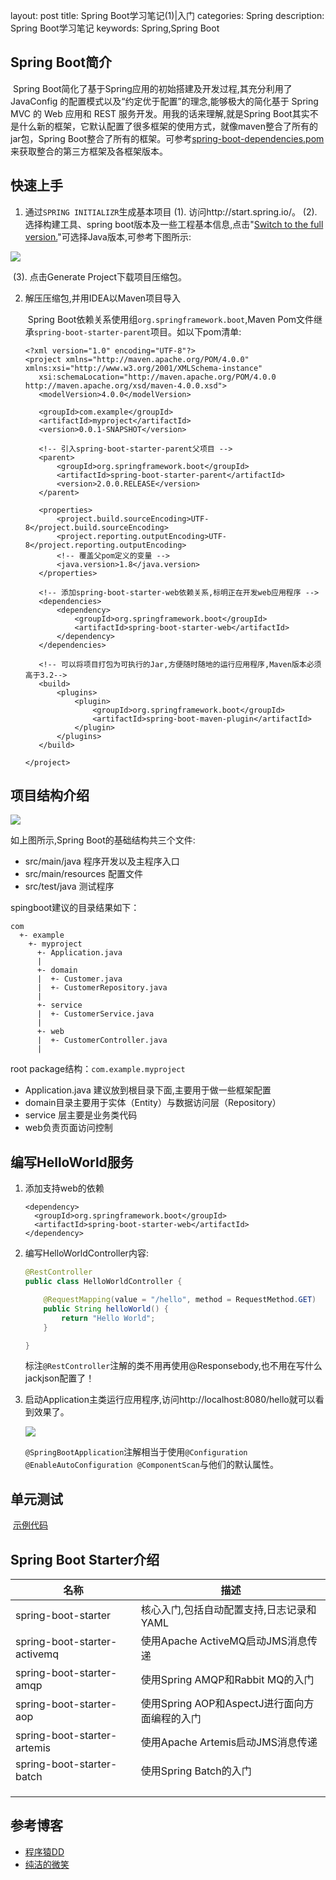 layout: post
title: Spring Boot学习笔记(1)|入门
categories: Spring
description: Spring Boot学习笔记
keywords: Spring,Spring Boot

## Spring Boot简介

​	Spring Boot简化了基于Spring应用的初始搭建及开发过程,其充分利用了JavaConfig 的配置模式以及“约定优于配置”的理念,能够极大的简化基于 Spring MVC 的 Web 应用和 REST 服务开发。用我的话来理解,就是Spring Boot其实不是什么新的框架，它默认配置了很多框架的使用方式，就像maven整合了所有的jar包，Spring Boot整合了所有的框架。可参考[spring-boot-dependencies.pom](https://github.com/spring-projects/spring-boot/blob/v2.0.0.RELEASE/spring-boot-project/spring-boot-dependencies/pom.xml)来获取整合的第三方框架及各框架版本。

## 快速上手

1.  通过``SPRING INITIALIZR``生成基本项目
    (1). 访问http://start.spring.io/。
    (2). 选择构建工具、spring boot版本及一些工程基本信息,点击"[Switch to the full version.](https://start.spring.io/#)"可选择Java版本,可参考下图所示:


![](https://raw.githubusercontent.com/xiaokuicui/xiaokuicui.github.io/master/assets/images/spring-boot/springboot-init.jpg)

​	(3). 点击Generate Project下载项目压缩包。


 2.  解压压缩包,并用IDEA以Maven项目导入

     ​	Spring Boot依赖关系使用组``org.springframework.boot``,Maven Pom文件继承``spring-boot-starter-parent``项目。如以下pom清单:

     ```
     <?xml version="1.0" encoding="UTF-8"?>
     <project xmlns="http://maven.apache.org/POM/4.0.0" xmlns:xsi="http://www.w3.org/2001/XMLSchema-instance"
     	xsi:schemaLocation="http://maven.apache.org/POM/4.0.0 http://maven.apache.org/xsd/maven-4.0.0.xsd">
     	<modelVersion>4.0.0</modelVersion>

     	<groupId>com.example</groupId>
     	<artifactId>myproject</artifactId>
     	<version>0.0.1-SNAPSHOT</version>

     	<!-- 引入spring-boot-starter-parent父项目 -->
     	<parent>
     		<groupId>org.springframework.boot</groupId>
     		<artifactId>spring-boot-starter-parent</artifactId>
     		<version>2.0.0.RELEASE</version>
     	</parent>

     	<properties>
     		<project.build.sourceEncoding>UTF-8</project.build.sourceEncoding>
     		<project.reporting.outputEncoding>UTF-8</project.reporting.outputEncoding>
     		<!-- 覆盖父pom定义的变量 -->
     		<java.version>1.8</java.version>
     	</properties>
     	
     	<!-- 添加spring-boot-starter-web依赖关系,标明正在开发web应用程序 -->
     	<dependencies>
     		<dependency>
     			<groupId>org.springframework.boot</groupId>
     			<artifactId>spring-boot-starter-web</artifactId>
     		</dependency>
     	</dependencies>

     	<!-- 可以将项目打包为可执行的Jar,方便随时随地的运行应用程序,Maven版本必须高于3.2-->
     	<build>
     		<plugins>
     			<plugin>
     				<groupId>org.springframework.boot</groupId>
     				<artifactId>spring-boot-maven-plugin</artifactId>
     			</plugin>
     		</plugins>
     	</build>

     </project>
     ```
## 项目结构介绍

![](https://raw.githubusercontent.com/xiaokuicui/xiaokuicui.github.io/master/assets/images/spring-boot/springboot-%E9%A1%B9%E7%9B%AE%E6%9C%BA%E6%9E%84.jpg)

如上图所示,Spring Boot的基础结构共三个文件:

- src/main/java 程序开发以及主程序入口
- src/main/resources 配置文件
- src/test/java 测试程序

spingboot建议的目录结果如下：

```
com
  +- example
    +- myproject
      +- Application.java
      |
      +- domain
      |  +- Customer.java
      |  +- CustomerRepository.java
      |
      +- service
      |  +- CustomerService.java
      |
      +- web
      |  +- CustomerController.java
      |
```

root package结构：`com.example.myproject`

* Application.java 建议放到根目录下面,主要用于做一些框架配置
* domain目录主要用于实体（Entity）与数据访问层（Repository）
* service 层主要是业务类代码
* web负责页面访问控制

## 编写HelloWorld服务

1. 添加支持web的依赖

   ```
   <dependency>
     <groupId>org.springframework.boot</groupId>
     <artifactId>spring-boot-starter-web</artifactId>
   </dependency>
   ```

2. 编写HelloWorldController内容:

   ```java
   @RestController 
   public class HelloWorldController {

       @RequestMapping(value = "/hello", method = RequestMethod.GET)
       public String helloWorld() {
           return "Hello World";
       }

   }
   ```

   标注``@RestController``注解的类不用再使用@Responsebody,也不用在写什么jackjson配置了！

3. 启动Application主类运行应用程序,访问http://localhost:8080/hello就可以看到效果了。

   ![](https://raw.githubusercontent.com/xiaokuicui/xiaokuicui.github.io/master/assets/images/spring-boot/springboot-Application.jpg)

   ``@SpringBootApplication``注解相当于使用``@Configuration @EnableAutoConfiguration @ComponentScan``与他们的默认属性。

## 单元测试



​    [示例代码](https://github.com/xiaokuicui/spring-boot-cloud-learning-examples)

## Spring Boot Starter介绍

| 名称                           | 描述                              |
| ---------------------------- | ------------------------------- |
| spring-boot-starter          | 核心入门,包括自动配置支持,日志记录和YAML         |
| spring-boot-starter-activemq | 使用Apache ActiveMQ启动JMS消息传递      |
| spring-boot-starter-amqp     | 使用Spring AMQP和Rabbit MQ的入门      |
| spring-boot-starter-aop      | 使用Spring AOP和AspectJ进行面向方面编程的入门 |
| spring-boot-starter-artemis  | 使用Apache Artemis启动JMS消息传递       |
| spring-boot-starter-batch    | 使用Spring Batch的入门               |
|                              |                                 |
|                              |                                 |
|                              |                                 |



## 参考博客

   - [程序猿DD](http://blog.didispace.com/categories/Spring-Boot/)
   - [纯洁的微笑](http://www.ityouknow.com/spring-boot.html)